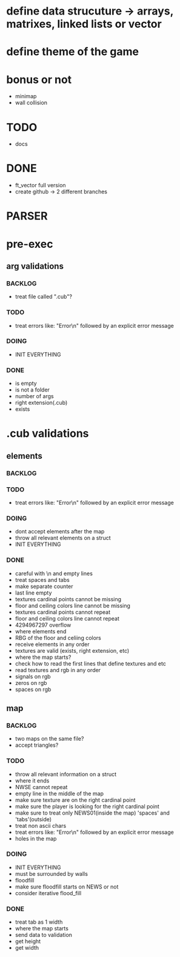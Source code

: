 # define data strucuture -> arrays, matrixes, linked lists or vector

# define theme of the game

# bonus or not
- minimap
- wall collision

# TODO
- docs

# DONE
- ft_vector full version
- create github -> 2 different branches

# PARSER

# pre-exec

## arg validations
### BACKLOG
- treat file called ".cub"?
### TODO
- treat errors like: "Error\n" followed by an explicit error message
### DOING
- INIT EVERYTHING
### DONE
- is empty
- is not a folder
- number of args
- right extension(.cub) 
- exists

# .cub validations

## elements
### BACKLOG
### TODO
- treat errors like: "Error\n" followed by an explicit error message
### DOING
- dont accept elements after the map
- throw all relevant elements on a struct
- INIT EVERYTHING
### DONE
- careful with \n and empty lines
- treat spaces and tabs
- make separate counter
- last line empty 
- textures cardinal points cannot be missing
- floor and ceiling colors line cannot be missing
- textures cardinal points cannot repeat
- floor and ceiling colors line cannot repeat
- 4294967297 overflow
- where elements end
- RBG of the floor and celiing colors
- receive elements in any order
- textures are valid (exists, right extension, etc)
- where the map starts?
- check how to read the first lines that define textures and etc
- read textures and rgb in any order
- signals on rgb
- zeros on rgb
- spaces on rgb

## map
### BACKLOG
- two maps on the same file?
- accept triangles?
### TODO
- throw all relevant information on a struct
- where it ends
- NWSE cannot repeat
- empty line in the middle of the map
- make sure texture are on the right cardinal point
- make sure the player is looking for the right cardinal point
- make sure to treat only NEWS01(inside the map) 'spaces' and 'tabs'(outside)
- treat non ascii chars
- treat errors like: "Error\n" followed by an explicit error message
- holes in the map
### DOING
- INIT EVERYTHING
- must be surrounded by walls
- floodfill
- make sure floodfill starts on NEWS or not
- consider iterative flood_fill
### DONE
- treat tab as 1 width
- where the map starts
- send data to validation
- get height
- get width

